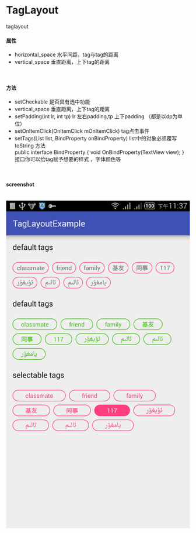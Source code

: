 # TagLayout
taglayout
<br/>
<h4>属性</h4>
<ul>
<li>horizontal_space 水平间距，tag与tag的距离</li>
<li>vertical_space 垂直距离，上下tag的距离</li>
</ul>

<br/>
<h4>方法</h4>
<ul>
<li>setCheckable 是否具有选中功能</li>
<li>vertical_space 垂直距离，上下tag的距离</li>
<li>setPadding(int lr, int tp)  lr 左右padding,tp 上下padding （都是以dp为单位）</li>
<li>setOnItemClick(OnItemClick mOnItemClick)   tag点击事件</li>
<li>setTags(List<? extends Object> list, BindProperty onBindProperty)  list中的对象必须覆写toString 方法</li>
 public interface BindProperty {
        void OnBindProperty(TextView view);
    }
    接口你可以给tag赋予想要的样式 ，字体颜色等</li>
    </ul>
    
<br/>
<h4>screenshot</h4>
<br/>
<img src="screenshot.png"/>
